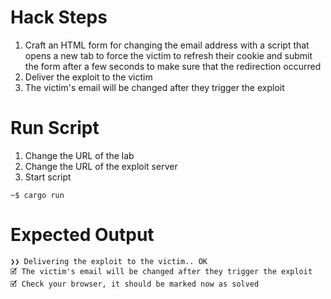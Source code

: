 # Hack Steps

1. Craft an HTML form for changing the email address with a script that opens a new tab to force the victim to refresh their cookie and submit the form after a few seconds to make sure that the redirection occurred
2. Deliver the exploit to the victim
3. The victim's email will be changed after they trigger the exploit

# Run Script

1. Change the URL of the lab
2. Change the URL of the exploit server
3. Start script

```
~$ cargo run
```

# Expected Output

```
❯❯ Delivering the exploit to the victim.. OK
🗹 The victim's email will be changed after they trigger the exploit
🗹 Check your browser, it should be marked now as solved
```
